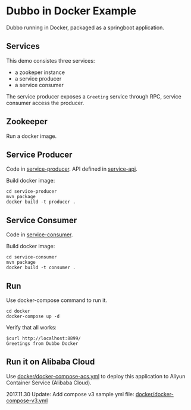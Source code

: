 # Dubbo in Docker Example

Dubbo running in Docker, packaged as a springboot application.

## Services

This demo consistes three services:

- a zookeper instance
- a service producer
- a service consumer

The service producer exposes a ```Greeting``` service through RPC,
service consumer access the producer.

## Zookeeper

Run a docker image.

## Service Producer

Code in [service-producer](service-producer). API defined in [service-api](service-api).

Build docker image:

```
cd service-producer
mvn package
docker build -t producer .
```

## Service Consumer

Code in [service-consumer](service-consumer).

Build docker image:

```
cd service-consumer
mvn package
docker build -t consumer .
```

## Run

Use docker-compose command to run it.

```
cd docker
docker-compose up -d
```

Verify that all works:
```
$curl http://localhost:8899/
Greetings from Dubbo Docker
```

## Run it on Alibaba Cloud

Use [docker/docker-compose-acs.yml](docker/docker-compose-acs.yml) to deploy this application to
Aliyun Container Service (Alibaba Cloud).

2017.11.30 Update:
Add compose v3 sample yml file: [docker/docker-compose-v3.yml](docker/docker-compose-v3.yml)
